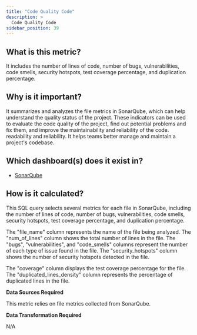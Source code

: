 ```yaml
---
title: "Code Quality Code"
description: >
  Code Quality Code
sidebar_position: 39
---
```


## What is this metric?

It includes the number of lines of code, number of bugs, vulnerabilities, code smells, security hotspots, test coverage percentage, and duplication percentage.

## Why is it important?

It summarizes and analyzes the file metrics in SonarQube, which can help understand the quality status of the project. These indicators can be used to evaluate the code quality of the project, find out potential problems and fix them, and improve the maintainability and reliability of the code. readability and reliability. It helps teams better manage and maintain a project's codebase.

## Which dashboard(s) does it exist in?

- [SonarQube](https://devlake.apache.org/livedemo/DataSources/SonarQube)

## How is it calculated?

This SQL query selects several metrics for each file in SonarQube, including the number of lines of code, number of bugs, vulnerabilities, code smells, security hotspots, test coverage percentage, and duplication percentage.

The "file_name" column represents the name of the file being analyzed. The "num_of_lines" column shows the total number of lines in the file. The "bugs", "vulnerabilities", and "code_smells" columns represent the number of each type of issue found in the file. The "security_hotspots" column shows the number of security hotspots detected in the file.

The "coverage" column displays the test coverage percentage for the file. The "duplicated_lines_density" column represents the percentage of duplicated lines in the file.

<b>Data Sources Required</b>

This metric relies on file metrics collected from SonarQube.

<b>Data Transformation Required</b>

N/A
